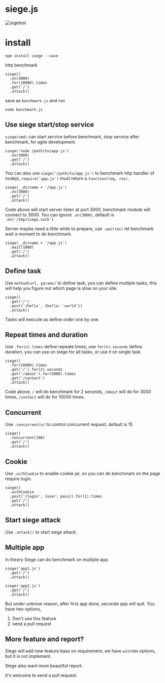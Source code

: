 siege.js
========

![sigetest](http://guileen.github.io/img/siege.js/siegetest.gif)

# install
```
npm install siege --save
```

http benchmark

    siege()
      .on(3000)
      .for(10000).times
      .get('/')
      .attack()

save as `benchmark.js` and run

    node benchmark.js
      
## Use siege start/stop service

`siege(cmd)` can start service before benchmark, stop service after benchmark, for agile development.

    siege('node /path/to/app.js')
      .on(3000)
      .get('/')
      .attack()
      
You can also use `siege('/path/to/app.js')` to benchmark http handler of nodejs, `require('app.js')` must return a `function(req, res)`.

    siege(__dirname + '/app.js')
      .on(3000)
      .get('/')
      .attack()
      
Code above will start server listen at port 3000, benchmark module will connect to 3000. You can ignore `.on(3000)`, default is `.on('/tmp/siege.sock')`

Server maybe need a little while to prepare, use `.wait(ms)` let benchmark wait a moment to do benchmark.

    siege(__dirname + '/app.js')
      .wait(1000)
      .get('/')
      .attack()
      
## Define task

Use `method(url, params)` to define task, you can define multiple tasks, this will help you figure out which page is slow on your site.

    siege()
      .get('/')
      .post('/hello', {hello: 'world'})
      .attack()
      
Tasks will execute as define order one by one.
      
## Repeat times and duration

Use `.for(n).times` define repeate times, use `for(n).seconds` define duration, you can use on siege for all tasks, 
or use it on single task.

    siege()
      .for(10000).times
      .get('/').for(2).seconds
      .get('/about').for(3000).times
      .get('/contact')
      .attack()
      
Code above, `/` will do benchmark for 2 seconds, `/about` will do for 3000 times, `/contact` will do for 10000 times.

## Concurrent

Use `.concurrent(n)` to control concurrent request. default is 15

    siege()
      .concurrent(100)
      .get('/')
      .attack()

## Cookie

Use `.withCookie` to enable cookie jar, so you can do benchmark on the page require login.

    siege()
      .withCookie
      .post('/login', {user: pass}).for(1).times
      .get('/')
      .attack()

## Start siege attack

Use `.attack()` to start siege attack.

## Multiple app

In theory Siege can do benchmark on multiple app.

    siege('app1.js')
      .get('/')
      .attack()
      
    siege('app2.js')
      .get('/')
      .attack()
      
But under unknow reason, after first app done, seconde app will quit. You have two options, 

1. Don't use this feature
2. send a pull request

## More feature and report?

Siege will add new feature base on requirement, we have `with304` options, but it is not implement.

Siege also want more beautiful report.

It's welcome to send a pull request.

